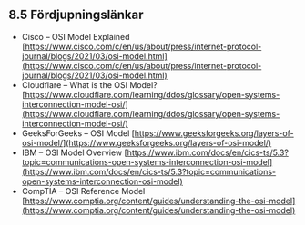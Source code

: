 ## 8.5 Fördjupningslänkar

- Cisco – OSI Model Explained [https://www.cisco.com/c/en/us/about/press/internet-protocol-journal/blogs/2021/03/osi-model.html](https://www.cisco.com/c/en/us/about/press/internet-protocol-journal/blogs/2021/03/osi-model.html)
- Cloudflare – What is the OSI Model? [https://www.cloudflare.com/learning/ddos/glossary/open-systems-interconnection-model-osi/](https://www.cloudflare.com/learning/ddos/glossary/open-systems-interconnection-model-osi/)
- GeeksForGeeks – OSI Model [https://www.geeksforgeeks.org/layers-of-osi-model/](https://www.geeksforgeeks.org/layers-of-osi-model/)
- IBM – OSI Model Overview [https://www.ibm.com/docs/en/cics-ts/5.3?topic=communications-open-systems-interconnection-osi-model](https://www.ibm.com/docs/en/cics-ts/5.3?topic=communications-open-systems-interconnection-osi-model)
- CompTIA – OSI Reference Model [https://www.comptia.org/content/guides/understanding-the-osi-model](https://www.comptia.org/content/guides/understanding-the-osi-model)
